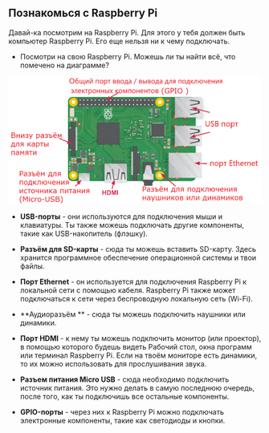## Познакомься с Raspberry Pi

Давай-ка посмотрим на Raspberry Pi. Для этого у тебя должен быть компьютер Raspberry Pi. Его еще нельзя ни к чему подключать.

+ Посмотри на свою Raspberry Pi. Можешь ли ты найти всё, что помечено на диаграмме?

![screenshot](images/pi-labelled-names.png)

+ **USB-порты** - они используются для подключения мыши и клавиатуры. Ты также можешь подключать другие компоненты, такие как USB-накопитель (флэшку).

+ **Разъём для SD-карты** - сюда ты можешь вставить SD-карту. Здесь хранится программное обеспечение операционной системы и твои файлы.

+ **Порт Ethernet** - он используется для подключения Raspberry Pi к локальной сети с помощью кабеля. Raspberry Pi также может подключаться к сети через беспроводную локальную сеть (Wi-Fi).

+ **Аудиоразъём ** - сюда ты можешь подключить наушники или динамики.

+ **Порт HDMI** - к нему ты можешь подключить монитор (или проектор), в помощью которого будешь видеть Рабочий стол, окна программ или терминал Raspberry Pi. Если на твоём мониторе есть динамики, то их можно использовать для прослушивания звука.

+ **Разъем питания Micro USB** - сюда необходимо подключить источник питания. Это нужно делать в самую последнюю очередь, после того, как ты подключишь все остальные компоненты.

+ **GPIO-порты** - через них к Raspberry Pi можно подключать электронные компоненты, такие как светодиоды и кнопки.